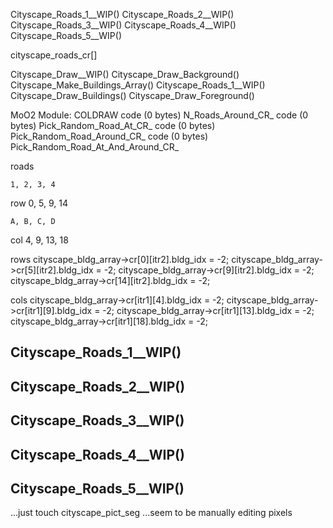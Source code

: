 


Cityscape_Roads_1__WIP()
Cityscape_Roads_2__WIP()
Cityscape_Roads_3__WIP()
Cityscape_Roads_4__WIP()
Cityscape_Roads_5__WIP()

cityscape_roads_cr[]



Cityscape_Draw__WIP()
    Cityscape_Draw_Background()
    Cityscape_Make_Buildings_Array()
    Cityscape_Roads_1__WIP()
    Cityscape_Draw_Buildings()
    Cityscape_Draw_Foreground()



MoO2
    Module: COLDRAW
        code (0 bytes) N_Roads_Around_CR_
        code (0 bytes) Pick_Random_Road_At_CR_
        code (0 bytes) Pick_Random_Road_Around_CR_
        code (0 bytes) Pick_Random_Road_At_And_Around_CR_



roads

    1, 2, 3, 4
row 0, 5, 9, 14

    A, B, C, D
col 4, 9, 13, 18


rows
cityscape_bldg_array->cr[0][itr2].bldg_idx = -2;
cityscape_bldg_array->cr[5][itr2].bldg_idx = -2;
cityscape_bldg_array->cr[9][itr2].bldg_idx = -2;
cityscape_bldg_array->cr[14][itr2].bldg_idx = -2;

cols
cityscape_bldg_array->cr[itr1][4].bldg_idx = -2;
cityscape_bldg_array->cr[itr1][9].bldg_idx = -2;
cityscape_bldg_array->cr[itr1][13].bldg_idx = -2;
cityscape_bldg_array->cr[itr1][18].bldg_idx = -2;



## Cityscape_Roads_1__WIP()

## Cityscape_Roads_2__WIP()

## Cityscape_Roads_3__WIP()
## Cityscape_Roads_4__WIP()
## Cityscape_Roads_5__WIP()
...just touch cityscape_pict_seg
...seem to be manually editing pixels
